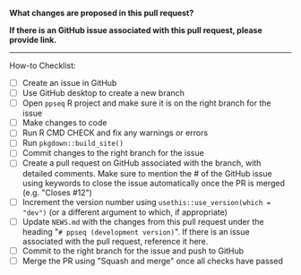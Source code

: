 **What changes are proposed in this pull request?**


**If there is an GitHub issue associated with this pull request, please provide link.**


--------------------------------------------------------------------------------

How-to Checklist:

- [ ] Create an issue in GitHub
- [ ] Use GitHub desktop to create a new branch
- [ ] Open `ppseq` R project and make sure it is on the right branch for the issue
- [ ] Make changes to code
- [ ] Run R CMD CHECK and fix any warnings or errors
- [ ] Run `pkgdown::build_site()`
- [ ] Commit changes to the right branch for the issue
- [ ] Create a pull request on GitHub associated with the branch, with detailed comments. Make sure to mention the # of the GitHub issue using keywords to close the issue automatically once the PR is merged (e.g. "Closes #12")
- [ ] Increment the version number using `usethis::use_version(which = "dev")` (or a different argument to which, if appropriate) 
- [ ] Update `NEWS.md` with the changes from this pull request under the heading "`# ppseq (development version)`". If there is an issue associated with the pull request, reference it here.
- [ ] Commit to the right branch for the issue and push to GitHub
- [ ] Merge the PR using "Squash and merge" once all checks have passed
